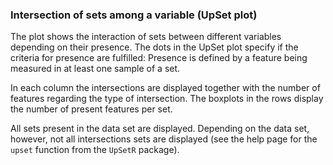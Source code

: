 ### Intersection of sets among a variable (UpSet plot)

The plot shows the interaction of sets between different variables depending 
on their presence. The dots in the UpSet plot specify if the 
criteria for presence are fulfilled:
Presence is defined by a feature being measured in at least one sample of a
set. 
 
In each column the intersections are displayed together with the number 
of features regarding the type of intersection. The boxplots in the rows 
display the number of present features per set. 

All sets present in the data set are displayed.  Depending on the data set, 
however, not all intersections sets are displayed 
(see the help page for the `upset` function from the `UpSetR` package). 
